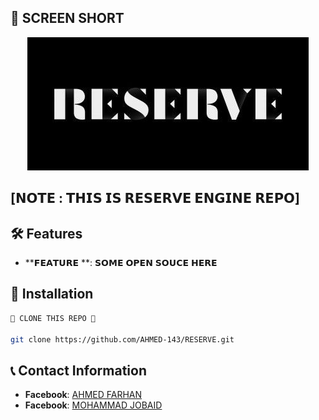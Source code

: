 ## :star2: SCREEN SHORT
 
<p align="center"><img src="22649a17e19596202cf096ac48c66bbd.jpg"></p>
 
## [𝗡𝗢𝗧𝗘 : 𝗧𝗛𝗜𝗦 𝗜𝗦 𝗥𝗘𝗦𝗘𝗥𝗩𝗘 𝗘𝗡𝗚𝗜𝗡𝗘 𝗥𝗘𝗣𝗢]
 
 
## :hammer_and_wrench: Features
 
- **𝗙𝗘𝗔𝗧𝗨𝗥𝗘 **: 𝗦𝗢𝗠𝗘 𝗢𝗣𝗘𝗡 𝗦𝗢𝗨𝗖𝗘 𝗛𝗘𝗥𝗘
 
## :rocket: Installation
 
```bash
🧬 CLONE THIS REPO 🧬

git clone https://github.com/AHMED-143/RESERVE.git
```
 
## :telephone_receiver: Contact Information
 
- **Facebook**: [AHMED FARHAN](https://www.facebook.com/FarHan.YouR.FatHer.OkH)
- **Facebook**: [MOHAMMAD JOBAID](https://www.facebook.com/Jobaid.Nam.Toh.Shunso.E)
